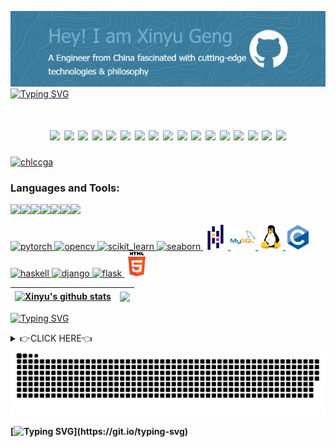 ![Header](./github-header-image.png)
[![Typing SVG](https://readme-typing-svg.demolab.com?font=Fira+Code&weight=200&size=40&duration=2499&pause=1000&color=F1FFC9&background=3A7B99&center=true&vCenter=true&random=false&width=1249&lines=Hello+there!+Thanks+for+stopping+by+my+page.+;Take+a+look+around+and+discover+more+about+;who+I+am+and+what+I'm+passionate+about+%3AD)](https://git.io/typing-svg)

<h1 align="center"> 
  <img src="https://user-images.githubusercontent.com/74038190/213844263-a8897a51-32f4-4b3b-b5c2-e1528b89f6f3.png" width="50px" /> 
  <img src="https://user-images.githubusercontent.com/74038190/213844263-a8897a51-32f4-4b3b-b5c2-e1528b89f6f3.png" width="50px" />
  <img src="https://user-images.githubusercontent.com/74038190/213844263-a8897a51-32f4-4b3b-b5c2-e1528b89f6f3.png" width="50px" /> 
  <img src="https://user-images.githubusercontent.com/74038190/213844263-a8897a51-32f4-4b3b-b5c2-e1528b89f6f3.png" width="50px" />
  <img src="https://user-images.githubusercontent.com/74038190/213844263-a8897a51-32f4-4b3b-b5c2-e1528b89f6f3.png" width="50px" /> 
  <img src="https://user-images.githubusercontent.com/74038190/213844263-a8897a51-32f4-4b3b-b5c2-e1528b89f6f3.png" width="50px" />
  <img src="https://user-images.githubusercontent.com/74038190/213844263-a8897a51-32f4-4b3b-b5c2-e1528b89f6f3.png" width="50px" /> 
  <img src="https://user-images.githubusercontent.com/74038190/213844263-a8897a51-32f4-4b3b-b5c2-e1528b89f6f3.png" width="50px" />
  <img src="https://user-images.githubusercontent.com/74038190/213844263-a8897a51-32f4-4b3b-b5c2-e1528b89f6f3.png" width="50px" /> 
  <img src="https://user-images.githubusercontent.com/74038190/213844263-a8897a51-32f4-4b3b-b5c2-e1528b89f6f3.png" width="50px" />
  <img src="https://user-images.githubusercontent.com/74038190/213844263-a8897a51-32f4-4b3b-b5c2-e1528b89f6f3.png" width="50px" /> 
  <img src="https://user-images.githubusercontent.com/74038190/213844263-a8897a51-32f4-4b3b-b5c2-e1528b89f6f3.png" width="50px" />
  <img src="https://user-images.githubusercontent.com/74038190/213844263-a8897a51-32f4-4b3b-b5c2-e1528b89f6f3.png" width="50px" /> 
  <img src="https://user-images.githubusercontent.com/74038190/213844263-a8897a51-32f4-4b3b-b5c2-e1528b89f6f3.png" width="50px" />
  <img src="https://user-images.githubusercontent.com/74038190/213844263-a8897a51-32f4-4b3b-b5c2-e1528b89f6f3.png" width="50px" /> 
  <img src="https://user-images.githubusercontent.com/74038190/213844263-a8897a51-32f4-4b3b-b5c2-e1528b89f6f3.png" width="50px" />
  <img src="https://user-images.githubusercontent.com/74038190/213844263-a8897a51-32f4-4b3b-b5c2-e1528b89f6f3.png" width="50px" /> 
</h1>

<p align="left"> <a href="https://github.com/ryo-ma/github-profile-trophy"><img src="https://github-profile-trophy.vercel.app/?username=chlccga" alt="chlccga" /></a> </p>


<h3 align="left">Languages and Tools:</h3>
<p align="left">
<img src="https://user-images.githubusercontent.com/74038190/212257472-08e52665-c503-4bd9-aa20-f5a4dae769b5.gif" width="70"><img src="https://user-images.githubusercontent.com/74038190/238200431-3c16d4f2-b757-4c70-8f42-43d5dddd2c36.gif" width="70"><img src="https://user-images.githubusercontent.com/74038190/238200437-de038172-e903-4951-926c-755878deb0b4.gif" width="70"><img src="https://user-images.githubusercontent.com/74038190/238200433-3fb2cdf6-8920-462e-87a4-95af376418aa.gif" width="70"><img src="https://user-images.githubusercontent.com/74038190/212257465-7ce8d493-cac5-494e-982a-5a9deb852c4b.gif" width="70"><img src="https://user-images.githubusercontent.com/74038190/212257468-1e9a91f1-b626-4baa-b15d-5c385dfa7ed2.gif" width="70"><img src="https://user-images.githubusercontent.com/74038190/212281775-b468df30-4edc-4bf8-a4ee-f52e1aaddc86.gif" width="70">
</p>

<p align="left">
  <a href="https://pytorch.org/" target="_blank" rel="noreferrer"> <img src="https://www.vectorlogo.zone/logos/pytorch/pytorch-icon.svg" alt="pytorch" width="40" height="40"/> </a>   
  <a href="https://opencv.org/" target="_blank" rel="noreferrer"> <img src="https://www.vectorlogo.zone/logos/opencv/opencv-icon.svg" alt="opencv" width="40" height="40"/> </a> 
  <a href="https://scikit-learn.org/" target="_blank" rel="noreferrer"> <img src="https://upload.wikimedia.org/wikipedia/commons/0/05/Scikit_learn_logo_small.svg" alt="scikit_learn" width="40" height="40"/> </a>
  <a href="https://seaborn.pydata.org/" target="_blank" rel="noreferrer"> <img src="https://seaborn.pydata.org/_images/logo-mark-lightbg.svg" alt="seaborn" width="40" height="40"/> </a>
  <a href="https://pandas.pydata.org/" target="_blank" rel="noreferrer"> <img src="https://raw.githubusercontent.com/devicons/devicon/2ae2a900d2f041da66e950e4d48052658d850630/icons/pandas/pandas-original.svg" alt="pandas" width="40" height="40"/> </a> 
  <a href="https://www.mysql.com/" target="_blank" rel="noreferrer"> <img src="https://raw.githubusercontent.com/devicons/devicon/master/icons/mysql/mysql-original-wordmark.svg" alt="mysql" width="40" height="40"/> </a>  
  <a href="https://www.linux.org/" target="_blank" rel="noreferrer"> <img src="https://raw.githubusercontent.com/devicons/devicon/master/icons/linux/linux-original.svg" alt="linux" width="40" height="40"/> </a>
  <a href="https://www.cprogramming.com/" target="_blank" rel="noreferrer"> <img src="https://raw.githubusercontent.com/devicons/devicon/master/icons/c/c-original.svg" alt="c" width="40" height="40"/> </a>  
  <a href="https://www.haskell.org/" target="_blank" rel="noreferrer"> <img src="https://upload.wikimedia.org/wikipedia/commons/1/1c/Haskell-Logo.svg" alt="haskell" width="40" height="40"/> </a> 
  <a href="https://www.djangoproject.com/" target="_blank" rel="noreferrer"> <img src="https://cdn.worldvectorlogo.com/logos/django.svg" alt="django" width="40" height="40"/> </a>
  <a href="https://flask.palletsprojects.com/" target="_blank" rel="noreferrer"> <img src="https://www.vectorlogo.zone/logos/pocoo_flask/pocoo_flask-icon.svg" alt="flask" width="40" height="40"/> </a> 
  <a href="https://www.w3.org/html/" target="_blank" rel="noreferrer"> <img src="https://raw.githubusercontent.com/devicons/devicon/master/icons/html5/html5-original-wordmark.svg" alt="html5" width="40" height="40"/> </a>  
</p>


| <a href="https://github.com/CHLCCGA/github-readme-stats"><img align="center" src="https://github-readme-stats.vercel.app/api?username=CHLCCGA&show_icons=true&include_all_commits=true&theme=buefy&hide_border=true" alt="Xinyu's github stats" /></a> | <a href="https://github.com/CHLCCGA/github-readme-stats"><img align="center" src="https://github-readme-stats.vercel.app/api/top-langs/?username=CHLCCGA&layout=compact&theme=buefy&hide_border=true" /></a> |
| ------------- | ------------- |



[![Typing SVG](https://readme-typing-svg.demolab.com?font=Fira+Code&weight=700&size=50&duration=2500&pause=1000&color=F1FFC9&background=3A7899&center=true&vCenter=true&random=false&width=1249&height=100&lines=What+I've+Done;Check+Out+My+Work)](https://git.io/typing-svg)

<details>
  <summary> 👉CLICK HERE👈</summary>

  <details>
    <summary>Machine Learning</summary>
    <ul>
      <li>
        <strong> <a href="https://github.com/CHLCCGA/01.ML-basic">01.ML basic</a>--go through the machine learning process
      </li>
      <li>
        <strong><a href="https://github.com/CHLCCGA/02.Matrix-derivation-lsm-">02.Matrix(derivation & lsm)</a>--performing matrix calculations using NumPy
      </li>
      <li>
        <strong></strong> <a href="https://github.com/CHLCCGA/03.Linear-Regression">03.Linear Regression</a>--go through the linear regression process
      </li>
      <li>
        <strong> <a href="https://github.com/CHLCCGA/04.Logistic-Regression">04.Logistic Regression</a>--go through the logistic regression process
      </li>
      <li>
        <strong><a href="https://github.com/CHLCCGA/05.Classification-model-model-evaluation">05.Classification model & model evaluation</a>--concepts of classification model decision boundaries and model evaluation
      </li>
      <li>
        <strong></strong> <a href="https://github.com/CHLCCGA/06.Scikit-Learn">06.Scikit-Learn</a>--use Scikit-Learn as a tool for building and evaluating machine learning models
      </li>
      <li>
        <strong> <a href="https://github.com/CHLCCGA/07.Clustering-model">07.Clustering model</a>--explore clustering models, specifically focusing on KMeans and DBSCAN
        <ul>
          <li><strong><a href="https://github.com/CHLCCGA/07.Clustering-model/blob/main/07_1_unsupervised_learning_%26_K-means.ipynb">07_1_unsupervised_learning_&_K-means</a></strong> </li>
          <li><strong><a href="https://github.com/CHLCCGA/07.Clustering-model/blob/main/07_2_mini-batch_k-means_%26_DBSCAN.ipynb">07_2_mini-batch_k-means_&_DBSCAN</a></strong> </li>
        </ul>
      </li>     
      <li>
        <strong><a href="https://github.com/CHLCCGA/08.Decision-Tree">08.Decision Tree</a>--Decision Trees & some of the specific algorithms associated with them: ID3 (Iterative Dichotomiser 3), C4.5, and CART (Classification and Regression Trees)
      </li>
      <li>
        <strong></strong> <a href="https://github.com/CHLCCGA/09.bagging-Random-Forest">09.bagging & Random Forest</a>--Ensemble Learning, Bagging, and Random Forests
      </li>
      <li>
        <strong> <a href="https://github.com/CHLCCGA/10.HPO-Grid-OPT-Bayesian-OPT">10.HPO Grid OPT & Bayesian OPT</a>--Hyperparameter Optimization (HPO) using Grid Search, Random Search, and Bayesian Optimization 
        <ul>
          <li><strong><a href="https://github.com/CHLCCGA/10.HPO-Grid-OPT-Bayesian-OPT/blob/main/10_1_Hyperparameter_Opt_Grid_Opt.ipynb">10_1_Hyperparameter_Opt_Grid_Opt</a></strong> </li>
          <li><strong><a href="https://github.com/CHLCCGA/10.HPO-Grid-OPT-Bayesian-OPT/blob/main/10_2_Hyperparameter_Opt_Bayesian_Opt.ipynb">10_2_Hyperparameter_Opt_Bayesian_Opt</a></strong> </li>
        </ul>
      </li>          
      <li>
        <strong><a href="https://github.com/CHLCCGA/11.AdaBoost">11.AdaBoost</a>--AdaBoost (Adaptive Boosting)
      </li>
      <li>
        <strong></strong> <a href="https://github.com/CHLCCGA/12.GBDT">12.GBDT</a>--discuss the loss functions used in GBDT and optimizing GBDT using Tree-structured Parzen Estimators (TPE) 
      </li>  
      <li>
        <strong></strong> <a href="https://github.com/CHLCCGA/13.XGBoost">13.XGBoost</a>--using XGBoost for regression and classification, exploring the concepts of three estimators and DART (Dropouts meet Multiple Additive Regression Trees), Structure Score, Gain of Structure Score, and XGBoost hyperparameter optimization using Tree-structured Parzen Estimators (TPE)
      </li> 
      <li>
        <strong></strong> <a href="https://github.com/CHLCCGA/14.LightGBM">14.LightGBM</a>--explore LightGBM, including Exclusive Feature Bundling(EFB), Gradient-based One-Side Sampling(GOSS), common hyperparameters, and the process of hyperparameter optimization for LightGBM
      </li> 
      <li>
        <strong></strong> <a href="https://github.com/CHLCCGA/15.CatBoost">15.CatBoost</a>--CatBoost, a gradient boosting library designed for categorical feature support
      </li>
      <li>
        <strong></strong> <a href="https://github.com/CHLCCGA/Practice">Practice</a>--Practice
      </li>         
    </ul>    
  </details>


  <details>
    <summary>Deep Learning</summary>
    <ul>      
      <li>
        <strong><a href="https://github.com/CHLCCGA/01.-NN-based-onTorch/tree/main">01. NN based onTorch</a></strong> --create a basic neural network using PyTorch：
        <ul>
          <li><strong><a href="https://github.com/CHLCCGA/01.-NN-based-onTorch/blob/main/NN%20Classification.ipynb">NN Classification</a></strong> </li>
          <li><strong><a href="https://github.com/CHLCCGA/01.-NN-based-onTorch/blob/main/NN%20Rregresstion.ipynb">NN Rregresstion</a></strong> </li>
        </ul>
      </li>      
      <li>
        <strong><a href="https://github.com/CHLCCGA/02.-CNN">02. CNN</a></strong> --go through the process of building a Convolutional Neural Network
      </li>
      <li>
        <strong><a href="https://github.com/CHLCCGA/03.-Training-image-classification-model">03. Training-image-classification-model </a></strong>--image classification model based on classic architecture
      </li>
      <li>
        <strong><a href="">04. OpenCV</a></strong> 
        <ul>
          <li><strong><a href="">1. Basic image operations & processing</a></strong> </li>
          <li><strong><a href="">2. Template-Matching-OCR</a></strong> </li>
          <li><strong><a href="">3. Scan</a></strong> </li>
          <li><strong><a href="">4. Image Feature</a></strong> </li>
          <li><strong><a href="">5. ImageStich</a></strong> </li>
          <li><strong><a href="">6. park</a></strong> </li>          
          <li><strong><a href="">7. answer sheet</a></strong> </li>
          <li><strong><a href="">8. Background modeling &optical flow estimation</a></strong> </li>
          <li><strong><a href="">9. DNN in opencv</a></strong> </li>
          <li><strong><a href="">10. CNN</a></strong> </li>      
        </ul>
      </li>
      <li>
        <strong><a href="">05. transformer & resnet</a></strong>
        <ul>
          <li><strong><a href="">Medical-Transformer</a></strong> </li>
          <li><strong><a href="">MedMNIST-resnet</a></strong> </li>
        </ul>
      </li> 
      <li>
        <strong><a href="">06. Classic Project for Object Detection</a></strong>
        <ul>
          <li><strong><a href="">DETR</a></strong> </li>
          <li><strong><a href="">EfficientDet</a></strong> </li>
          <li><strong><a href="">YOLO（PyTorch）</a></strong> </li>
          <li><strong><a href="">yolov7-main</a></strong> </li>          
        </ul>
      </li>    
      <li>
        <strong><a href="">07. NLP Basic</a></strong>
        <ul>
          <li><strong><a href="">Classification</a></strong> </li>
          <li><strong><a href="">Rregresstion</a></strong> </li>
        </ul>
      </li>    
      <li>
        <strong><a href="">08. Sentiment Analysis with LSTM</a></strong>
        <ul>
          <li><strong><a href="">Classification</a></strong> </li>
          <li><strong><a href="">Rregresstion</a></strong> </li>
        </ul>
      </li>    
      <li>
        <strong><a href="">09. BERT</a></strong>
        <ul>
          <li><strong><a href="">Classification</a></strong> </li>
          <li><strong><a href="">Rregresstion</a></strong> </li>
        </ul>
      </li>    
        <strong><a href="">10. HuggingFace</a></strong>
        <ul>
          <li><strong><a href="">Classification</a></strong> </li>
          <li><strong><a href="">Rregresstion</a></strong> </li>
        </ul>
      </li>    

  
    </ul>


    
  </details>

  <details>
    <summary>Deep Learning</summary>
    <ul>
      <li>
        <strong>项目1:</strong> 该项目的目标是 [目标]，通过 [方法] 取得了 [成果]。
      </li>
      <li>
        <strong>项目2:</strong> 该项目涉及 [主题]，采用 [技术]，包含以下子项目：
        <ul>
          <li><strong>子项目2.1:</strong> 详细描述子项目2.1，相关链接： [链接]。</li>
          <li><strong>子项目2.2:</strong> 详细描述子项目2.2，相关链接： [链接]。</li>
        </ul>
      </li>
      <li>
        <strong>项目3:</strong> 该项目专注于 [目标]，使用了 [方法]，并取得了 [成果]。
      </li>
    </ul>
  </details>

  <details>
    <summary>Deep Learning</summary>
    <ul>
      <li>
        <strong>项目1:</strong> 该项目的目标是 [目标]，通过 [方法] 取得了 [成果]。
      </li>
      <li>
        <strong>项目2:</strong> 该项目涉及 [主题]，采用 [技术]，包含以下子项目：
        <ul>
          <li><strong>子项目2.1:</strong> 详细描述子项目2.1，相关链接： [链接]。</li>
          <li><strong>子项目2.2:</strong> 详细描述子项目2.2，相关链接： [链接]。</li>
        </ul>
      </li>
      <li>
        <strong>项目3:</strong> 该项目专注于 [目标]，使用了 [方法]，并取得了 [成果]。
      </li>
    </ul>
  </details>

  
</details>






<picture>
  <source media="(prefers-color-scheme: dark)" srcset="https://raw.githubusercontent.com/lxfriday/lxfriday/output/github-contribution-grid-snake-dark.svg">
  <source media="(prefers-color-scheme: light)" srcset="https://raw.githubusercontent.com/lxfriday/lxfriday/output/github-contribution-grid-snake.svg">
  <img alt="github contribution grid snake animation" src="https://raw.githubusercontent.com/lxfriday/lxfriday/output/github-contribution-grid-snake.svg">
</picture>

[![Typing SVG](https://readme-typing-svg.demolab.com?font=Fira+Code&weight=200&size=48&duration=2499&pause=1000&color=F1FFC9&background=3A7B99&center=true&vCenter=true&random=false&width=1249&lines=Thanks+for+your+visit!)](https://git.io/typing-svg)
